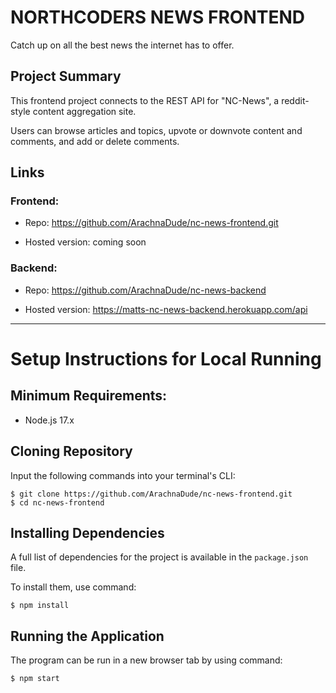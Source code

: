 # NORTHCODERS NEWS FRONTEND

Catch up on all the best news the internet has to offer.

## Project Summary

This frontend project connects to the REST API for "NC-News", a reddit-style content aggregation site.

Users can browse articles and topics, upvote or downvote content and comments, and add or delete comments.

## Links

### Frontend:

- Repo: https://github.com/ArachnaDude/nc-news-frontend.git

- Hosted version: coming soon

### Backend:

- Repo: https://github.com/ArachnaDude/nc-news-backend

- Hosted version: https://matts-nc-news-backend.herokuapp.com/api

---

# Setup Instructions for Local Running

## Minimum Requirements:

- Node.js 17.x

## Cloning Repository

Input the following commands into your terminal's CLI:

```
$ git clone https://github.com/ArachnaDude/nc-news-frontend.git
$ cd nc-news-frontend
```

## Installing Dependencies

A full list of dependencies for the project is available in the `package.json` file.

To install them, use command:

```
$ npm install

```

## Running the Application

The program can be run in a new browser tab by using command:

```
$ npm start
```
